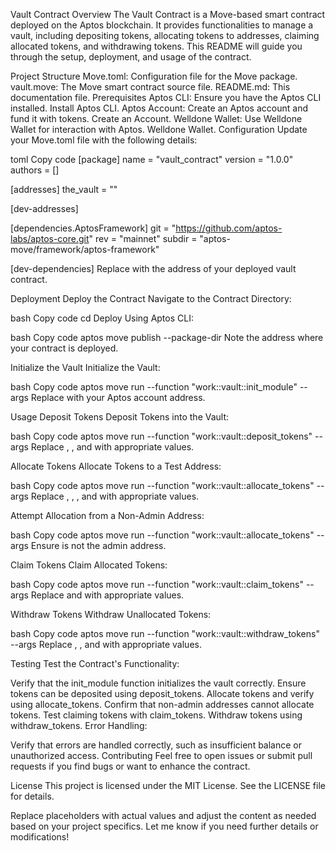 Vault Contract
Overview
The Vault Contract is a Move-based smart contract deployed on the Aptos blockchain. It provides functionalities to manage a vault, including depositing tokens, allocating tokens to addresses, claiming allocated tokens, and withdrawing tokens. This README will guide you through the setup, deployment, and usage of the contract.

Project Structure
Move.toml: Configuration file for the Move package.
vault.move: The Move smart contract source file.
README.md: This documentation file.
Prerequisites
Aptos CLI: Ensure you have the Aptos CLI installed. Install Aptos CLI.
Aptos Account: Create an Aptos account and fund it with tokens. Create an Account.
Welldone Wallet: Use Welldone Wallet for interaction with Aptos. Welldone Wallet.
Configuration
Update your Move.toml file with the following details:

toml
Copy code
[package]
name = "vault_contract"
version = "1.0.0"
authors = []

[addresses]
the_vault = "<your-vault-address>"

[dev-addresses]

[dependencies.AptosFramework]
git = "https://github.com/aptos-labs/aptos-core.git"
rev = "mainnet"
subdir = "aptos-move/framework/aptos-framework"

[dev-dependencies]
Replace <your-vault-address> with the address of your deployed vault contract.

Deployment
Deploy the Contract
Navigate to the Contract Directory:

bash
Copy code
cd <path-to-your-contract>
Deploy Using Aptos CLI:

bash
Copy code
aptos move publish --package-dir <path-to-your-package>
Note the address where your contract is deployed.

Initialize the Vault
Initialize the Vault:

bash
Copy code
aptos move run --function "work::vault::init_module" --args <admin-address>
Replace <admin-address> with your Aptos account address.

Usage
Deposit Tokens
Deposit Tokens into the Vault:

bash
Copy code
aptos move run --function "work::vault::deposit_tokens" --args <admin-address> <vault-address> <amount>
Replace <admin-address>, <vault-address>, and <amount> with appropriate values.

Allocate Tokens
Allocate Tokens to a Test Address:

bash
Copy code
aptos move run --function "work::vault::allocate_tokens" --args <admin-address> <vault-address> <test-address> <amount>
Replace <admin-address>, <vault-address>, <test-address>, and <amount> with appropriate values.

Attempt Allocation from a Non-Admin Address:

bash
Copy code
aptos move run --function "work::vault::allocate_tokens" --args <non-admin-address> <vault-address> <test-address> <amount>
Ensure <non-admin-address> is not the admin address.

Claim Tokens
Claim Allocated Tokens:

bash
Copy code
aptos move run --function "work::vault::claim_tokens" --args <test-address> <vault-address>
Replace <test-address> and <vault-address> with appropriate values.

Withdraw Tokens
Withdraw Unallocated Tokens:

bash
Copy code
aptos move run --function "work::vault::withdraw_tokens" --args <admin-address> <vault-address> <amount>
Replace <admin-address>, <vault-address>, and <amount> with appropriate values.

Testing
Test the Contract's Functionality:

Verify that the init_module function initializes the vault correctly.
Ensure tokens can be deposited using deposit_tokens.
Allocate tokens and verify using allocate_tokens.
Confirm that non-admin addresses cannot allocate tokens.
Test claiming tokens with claim_tokens.
Withdraw tokens using withdraw_tokens.
Error Handling:

Verify that errors are handled correctly, such as insufficient balance or unauthorized access.
Contributing
Feel free to open issues or submit pull requests if you find bugs or want to enhance the contract.

License
This project is licensed under the MIT License. See the LICENSE file for details.

Replace placeholders with actual values and adjust the content as needed based on your project specifics. Let me know if you need further details or modifications!

